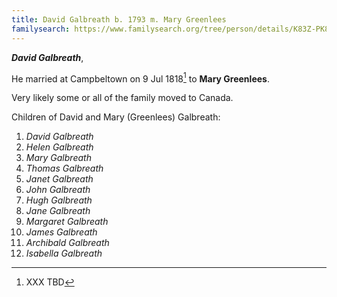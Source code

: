```yaml
---
title: David Galbreath b. 1793 m. Mary Greenlees
familysearch: https://www.familysearch.org/tree/person/details/K83Z-PK8
---
```

***David Galbreath***,

He married at Campbeltown on 9 Jul 1818[^marriage] to **Mary Greenlees**.

Very likely some or all of the family moved to Canada.

Children of David and Mary (Greenlees) Galbreath:

1. *David Galbreath*
2. *Helen Galbreath*
3. *Mary Galbreath*
4. *Thomas Galbreath*
5. *Janet Galbreath*
6. *John Galbreath*
7. *Hugh Galbreath*
8. *Jane Galbreath*
9. *Margaret Galbreath*
10. *James Galbreath*
11. *Archibald Galbreath*
12. *Isabella Galbreath*

[^marriage]: XXX TBD

